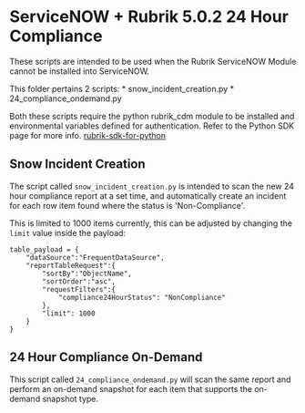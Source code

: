 # ServiceNOW + Rubrik 5.0.2 24 Hour Compliance

These scripts are intended to be used when the Rubrik ServiceNOW Module cannot be installed into ServiceNOW.

This folder pertains 2 scripts:
    * snow_incident_creation.py
    * 24_compliance_ondemand.py

Both these scripts require the python rubrik_cdm module to be installed and environmental variables defined for authentication. Refer to the Python SDK page for more info. [rubrik-sdk-for-python](https://github.com/rubrikinc/rubrik-sdk-for-python)

## Snow Incident Creation

The script called `snow_incident_creation.py` is intended to scan the new 24 hour compliance report at a set time, and automatically create an incident for each row item found where the status is 'Non-Compliance'.

This is limited to 1000 items currently, this can be adjusted by changing the `limit` value inside the payload:

```
table_payload = {
    "dataSource":"FrequentDataSource",
    "reportTableRequest":{
        "sortBy":"ObjectName",
        "sortOrder":"asc",
        "requestFilters":{
            "compliance24HourStatus": "NonCompliance"
        },
        "limit": 1000
    }
}
```

## 24 Hour Compliance On-Demand

This script called `24_compliance_ondemand.py` will scan the same report and perform an on-demand snapshot for each item that supports the on-demand snapshot type.